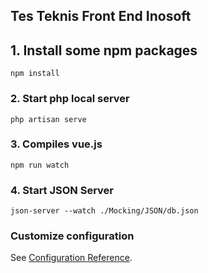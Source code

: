 ## Tes Teknis Front End Inosoft
## 1. Install some npm packages
```
npm install
```

### 2. Start php local server
```
php artisan serve
```

### 3. Compiles vue.js
```
npm run watch
```

### 4. Start JSON Server
```
json-server --watch ./Mocking/JSON/db.json 
```

### Customize configuration
See [Configuration Reference](https://cli.vuejs.org/config/).
